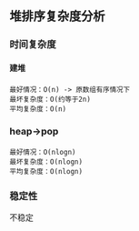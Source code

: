 ## 堆排序复杂度分析
### 时间复杂度
#### 建堆
	最好情况：O(n) -> 原数组有序情况下
	最坏复杂度：O(约等于2n) 
	平均复杂度：O(n)

### heap->pop
    最好情况：O(nlogn)
	最坏复杂度：O(nlogn)
	平均复杂度：O(nlogn)

### 稳定性
不稳定
